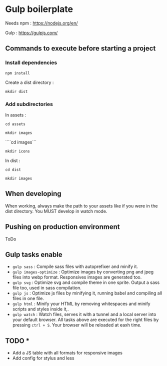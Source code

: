# Gulp boilerplate

Needs npm : <https://nodejs.org/en/>

Gulp : <https://gulpjs.com/>

## Commands to execute before starting a project

### Install dependencies

```npm install```

Create a dist directory :

```mkdir dist```

### Add subdirectories

In assets :

```cd assets```

```mkdir images```

````cd images```

```mkdir icons```

In dist :

```cd dist```

```mkdir images```

## When developing

When working, always make the path to your assets like if you were in the dist directory. You MUST develop in watch mode.

## Pushing on production environment

ToDo

## Gulp tasks enable

* ```gulp sass``` : Compile sass files with autoprefixer and minify it.
* ```gulp images-optimize``` : Optimize images by converting png and jpeg files into webp format. Responsives images are generated too.
* ```gulp svg``` : Optimize svg and compile theme in one sprite. Output a sass file too, used in sass compilation.
* ```gulp js``` : Optimize js files by minifying it, running babel and compiling all files in one file.
* ```gulp html``` : Minify your HTML by removing whitespaces and minify scripts and styles inside it,.
* ```gulp watch``` : Watch files, serves it with a tunnel and a local server into your default browser. All tasks above are executed for the right files by pressing ```ctrl + S```. Your browser will be reloaded at eaxh time.

## TODO *

* Add a JS table with all formats for responsive images
* Add config for stylus and less
